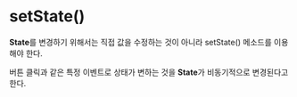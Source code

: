 # setState()

**State**를 변경하기 위해서는 직접 값을 수정하는 것이 아니라 setState() 메소드를 이용해야 한다.

버튼 클릭과 같은 특정 이벤트로 상태가 변하는 것을 **State**가 비동기적으로 변경된다고 한다.
